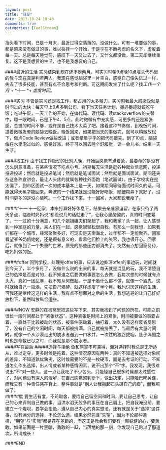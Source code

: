 ```yaml
---
layout: post
title: "驻足"
date: 2013-10-24 10:40
comments: true
categories: [FeelStream]
---
```

抬头看下时间，已是十月末，最近过得空落落的，没做什么。可有一堆要做的事，都是原来没有做过的事，难以抉择一个开始，于是乎在不断考虑的名义下，虚度着每一天。总是每天睡觉前，感叹下一天又过去了，又什么都没做，第二天却继续重复。这不是我想要的生活，也不是我想要的自己。    

####最近的生活
实习结束到现在还不足两月。可实习时朝9点晚10点埋头代码里的我与现在真是判若两人。我现在感觉脑袋里一片空白，感觉自己像失忆过一样，失去了很多技能，甚至有点不会思考和判断。可这期间发生了什么呢？找*工作一个月* + *十一 *+ *虚度时间*。

####实习
不管是实习还是找工作，都占用的太多精力。实习时我最大的感受就是时间过的太快：每天早上9点多到公司，看下当天任务计划，墨迹墨迹就该吃午饭；吃过午饭，一天工作的开始，在编代码、读代码、读stackoverflow的交替中，瞟一眼时间，已是下午4、5点。此时微微有中充实感，可更多的还是紧张感，总觉的时间不够，或许是自己技术太菜了吧。接着这种节奏做，到晚饭时间，提着微微发晕的脑袋去晚饭。晚饭回来，如果把当天的事做完，就可以稍微放松下，做点Code Review做些改进；或者晕晕乎乎的把代码敲完。到了10点，脑袋像在水里泡过似的，感觉好涨。终于可以回去睡个舒服觉，读一会儿书，结束一天生活。    

####找工作
由于找工作启动的比别人晚，开始后感觉有点着急，最要命的是没有怎么刻意准备，在某些情况下吃点小亏。初期每天生活是逛各种就业信息网，投递投递投递；然后就是投递笔试；然后就是笔试面试；然后就是面试面试。期间还夹杂这各种宣讲会，最让人头疼的就属各种往外面跑（笔试面试）。由于学校实在是太偏了，到市区面试一次的成本基本上是一天，如果期间等待面试时间久的话，可能就得天黑才能回来。奔波的一个结果就是没能好好吃饭，随便糊弄下就好了，没时间更多的是没心情吃。一个工作找下来，十一回家，大家都说我瘦了。  

#####十一
十一回家，本来打算好好休息下，结果去亲戚家逗留，在家只待了两天多点，临走时妈妈说“都没说几句话就走了”，让我心里酸酸的，真的时间变紧了。十一过的十分满意，和几个姐姐姐夫们聚起了，我和我家丫头一起，让人感觉到一种家庭的力量，亲人们在一起，感觉很轻松很自我。有那么一刻我想，如果我们都在一个城市，经常聚聚多好，可现实是天南海北，过年都不一定能聚齐。回家看望爷爷奶奶姥姥，还是很有意义的，看着他们脸上的笑容，我也很开心。回家后，就像到了一个失重的世界，原先的那些压力都消失了。突然有点想回家待待，吃妈妈做的饭。   

#####offer
回到学校，处理完offer的事，应该说边处理offer的事边玩，时间就到今天了，半个多月了，没做什么说的出来的事，每天就是混乱的玩，我不清楚自己的选择是否是对的，我不知道之后要做的事要怎么去做，我每次想的时候就有点头大，真如一团乱麻，我不知从何做起。于是干脆什么都不做，就像一个酒鬼，这时就给自己一瓶酒，先把自己灌醉，就这样虚度了半个月。我也讨厌这样的生活，可我还是继续这这样的生活，我有点不想面对之后的生活，我想逃避的让自己好好放松下，虽然叫放纵合适些。    

#####NOW
安静的在被窝里把这些写下来，其实我找到了问题的所在。可能之前很长一段时间都处于“紧张状态”，这种紧张是时间上的紧张，时间被要做的事霸占着，一直处于比较被动的状态，被事件驱动着，抽打着。太久没有这样反省反思了，没有自己的空闲时间，每天都被挤满，自己就被挤丟了，当最后有大量时间时，就像一个从沙漠走出的脱水者遇到一口水井，一次性的狼吞虎咽，肚子浑圆之时也是命数已尽之时，而我就是那个脱水者。      
####写在最后
#####选择与拒绝
鱼和熊掌不可兼得，面对选择时我总是无所适从，难以定夺，更多时候是拖着。这种情况原因有两种：真的不知道被选择对象间的差异，不知道孰优孰劣，这时候需要的不是一枚硬币，而是去考证的行动。不知道怎么作出选择，出人情或者某种感情因素，说不出那个“不”字。我发现，我很难说出“不”对一些人。这一点让我吃了不少苦头。只能怪自己很多时候都太过感性了，对问题没有深入的理解，在自己感觉的判断下，做出决定，只能哑巴吃黄连，而我又有一种责任感在身上，整件事就是“别人让我搬起石头砸自己的脚”，而我照做了。    
#####度
要生活有度，不论取舍，要给自己留空间和时间，要让自己思考，让自己的心来评判自己做的事。当洪水滔天般多的事压在自己肩上，把自我淹没前，要建立一个堤坝，要学会拒绝，遵从自己内心的真实想法。还有就是关于“选择”这件事，没有满分的选择，不论怎么选，结果必然包含“失望”，因为不论那种选择，“期望”与“实际”都是存在差距的，而这正是教会我们要有一颗稳健的心，要勇敢。如果前面是一片黑暗，勇敢的一跃，当落地的那一刻，你发现自己跨过了那道坎，所谓成长！

####END
